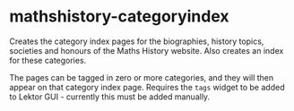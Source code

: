 # mathshistory-categoryindex

Creates the category index pages for the biographies, history topics, societies
and honours of the Maths History website. Also creates an index for these
categories.

The pages can be tagged in zero or more categories, and they will then appear on
that category index page. Requires the `tags` widget to be added to Lektor
GUI - currently this must be added manually.
